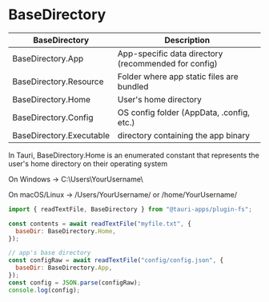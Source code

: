 # BaseDirectory

| BaseDirectory            | Description                                          |
| ------------------------ | ---------------------------------------------------- |
| BaseDirectory.App        | App-specific data directory (recommended for config) |
| BaseDirectory.Resource   | Folder where app static files are bundled            |
| BaseDirectory.Home       | User's home directory                                |
| BaseDirectory.Config     | OS config folder (AppData, .config, etc.)            |
| BaseDirectory.Executable | directory containing the app binary                  |

In Tauri, BaseDirectory.Home is an enumerated constant that represents the user's home directory on their operating system

On Windows → C:\Users\YourUsername\

On macOS/Linux → /Users/YourUsername/ or /home/YourUsername/

```js
import { readTextFile, BaseDirectory } from "@tauri-apps/plugin-fs";

const contents = await readTextFile("myfile.txt", {
  baseDir: BaseDirectory.Home,
});

// app's base directory
const configRaw = await readTextFile("config/config.json", {
  baseDir: BaseDirectory.App,
});
const config = JSON.parse(configRaw);
console.log(config);
```
